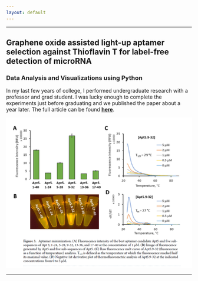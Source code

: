 ```yaml
---
layout: default
---
```



---
## Graphene oxide assisted light-up aptamer selection against Thioflavin T for label-free detection of microRNA

### Data Analysis and Visualizations using Python
In my last few years of college, I performed undergraduate research with a professor and grad student. I was lucky enough to complete the experiments just before graduating and we published the paper about a year later. The full article can be found **[here](https://www.nature.com/articles/s41598-021-83640-z)**.
<center><img src="images/aptamer article fig 3.png"/></center>




---
